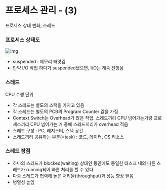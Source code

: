 # 프로세스 관리 - (3)

프로세스 상태 변화, 스레드



### 프로세스 상태도

![img](/3_2_process_state_2.png)

- suspended : 메모리 빼앗김
- 만약 I/O 작업 하다가 suspended됐으면, I/O는 계속 진행됨



### 스레드

CPU 수행 단위

- 각 스레드는 별도의 스택을 가지고 있음
- 각 스레드는 별도의 PCB의 Program Counter 값을 가짐
- Context Switch는 Overhead가 많은 작업. 스레드끼리 CPU 넘어가는거랑 프로세스끼리 CPU 넘어가는 거 중에 스레드끼리가 overhead 적음
- 스레드 구성 : PC, 레지스터, 스택 공간
- 스레드끼리 공유하는 부분(=task) : 코드, 데이터, OS 리소스



### 스레드 장점

- 하나의 스레드가 blocked(waiting) 상태인 동안에도 동일한 태스크 내의 다른 스레드가 running되어 빠른 처리를 할 수 있다.
- 다중 스레드가 협력해 높은 처리율(throughput)과 성능 향상 얻음
- 병렬성 높임